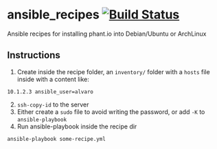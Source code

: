 # ansible_recipes [![Build Status](https://travis-ci.org/fede2cr/ansible_phant.io.svg?branch=master)](https://travis-ci.org/fede2cr/ansible_phant.io)
Ansible recipes for installing phant.io into Debian/Ubuntu or ArchLinux

## Instructions
1. Create inside the recipe folder, an ```inventory/``` folder with a ```hosts``` file inside with a content like:

```
10.1.2.3 ansible_user=alvaro
```
2. ```ssh-copy-id``` to the server
3. Either create a ```sudo``` file to avoid writing the password, or add ```-K``` to ```ansible-playbook```
4. Run ansible-playbook inside the recipe dir
```
ansible-playbook some-recipe.yml
```
